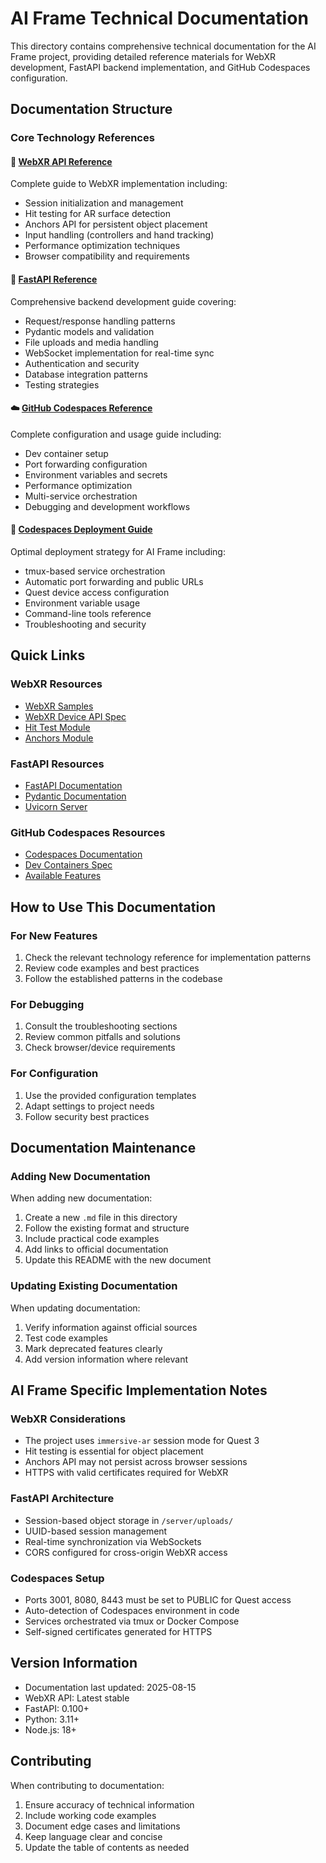 # AI Frame Technical Documentation

This directory contains comprehensive technical documentation for the AI Frame project, providing detailed reference materials for WebXR development, FastAPI backend implementation, and GitHub Codespaces configuration.

## Documentation Structure

### Core Technology References

#### 📱 [WebXR API Reference](./webxr-reference.md)
Complete guide to WebXR implementation including:
- Session initialization and management
- Hit testing for AR surface detection
- Anchors API for persistent object placement
- Input handling (controllers and hand tracking)
- Performance optimization techniques
- Browser compatibility and requirements

#### 🚀 [FastAPI Reference](./fastapi-reference.md)
Comprehensive backend development guide covering:
- Request/response handling patterns
- Pydantic models and validation
- File uploads and media handling
- WebSocket implementation for real-time sync
- Authentication and security
- Database integration patterns
- Testing strategies

#### ☁️ [GitHub Codespaces Reference](./codespaces-reference.md)
Complete configuration and usage guide including:
- Dev container setup
- Port forwarding configuration
- Environment variables and secrets
- Performance optimization
- Multi-service orchestration
- Debugging and development workflows

#### 🚀 [Codespaces Deployment Guide](./codespaces-deployment.md)
Optimal deployment strategy for AI Frame including:
- tmux-based service orchestration
- Automatic port forwarding and public URLs
- Quest device access configuration
- Environment variable usage
- Command-line tools reference
- Troubleshooting and security

## Quick Links

### WebXR Resources
- [WebXR Samples](https://immersive-web.github.io/webxr-samples/)
- [WebXR Device API Spec](https://www.w3.org/TR/webxr/)
- [Hit Test Module](https://immersive-web.github.io/hit-test/)
- [Anchors Module](https://immersive-web.github.io/anchors/)

### FastAPI Resources
- [FastAPI Documentation](https://fastapi.tiangolo.com/)
- [Pydantic Documentation](https://docs.pydantic.dev/)
- [Uvicorn Server](https://www.uvicorn.org/)

### GitHub Codespaces Resources
- [Codespaces Documentation](https://docs.github.com/en/codespaces)
- [Dev Containers Spec](https://containers.dev/)
- [Available Features](https://github.com/devcontainers/features)

## How to Use This Documentation

### For New Features
1. Check the relevant technology reference for implementation patterns
2. Review code examples and best practices
3. Follow the established patterns in the codebase

### For Debugging
1. Consult the troubleshooting sections
2. Review common pitfalls and solutions
3. Check browser/device requirements

### For Configuration
1. Use the provided configuration templates
2. Adapt settings to project needs
3. Follow security best practices

## Documentation Maintenance

### Adding New Documentation
When adding new documentation:
1. Create a new `.md` file in this directory
2. Follow the existing format and structure
3. Include practical code examples
4. Add links to official documentation
5. Update this README with the new document

### Updating Existing Documentation
When updating documentation:
1. Verify information against official sources
2. Test code examples
3. Mark deprecated features clearly
4. Add version information where relevant

## AI Frame Specific Implementation Notes

### WebXR Considerations
- The project uses `immersive-ar` session mode for Quest 3
- Hit testing is essential for object placement
- Anchors API may not persist across browser sessions
- HTTPS with valid certificates required for WebXR

### FastAPI Architecture
- Session-based object storage in `/server/uploads/`
- UUID-based session management
- Real-time synchronization via WebSockets
- CORS configured for cross-origin WebXR access

### Codespaces Setup
- Ports 3001, 8080, 8443 must be set to PUBLIC for Quest access
- Auto-detection of Codespaces environment in code
- Services orchestrated via tmux or Docker Compose
- Self-signed certificates generated for HTTPS

## Version Information
- Documentation last updated: 2025-08-15
- WebXR API: Latest stable
- FastAPI: 0.100+
- Python: 3.11+
- Node.js: 18+

## Contributing
When contributing to documentation:
1. Ensure accuracy of technical information
2. Include working code examples
3. Document edge cases and limitations
4. Keep language clear and concise
5. Update the table of contents as needed